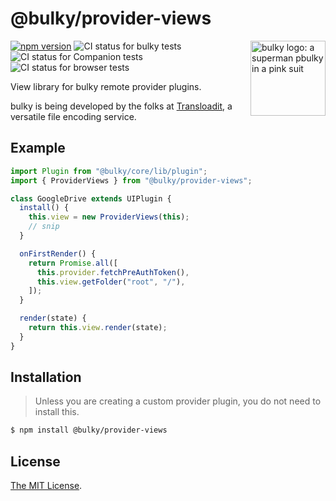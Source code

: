 # @bulky/provider-views

<img src="https://bulky.io/images/logos/bulky-dog-head-arrow.svg" width="120" alt="bulky logo: a superman pbulky in a pink suit" align="right">

[![npm version](https://img.shields.io/npm/v/@bulky/provider-views.svg?style=flat-square)](https://www.npmjs.com/package/@bulky/provider-views)
![CI status for bulky tests](https://github.com/transloadit/bulky/workflows/Tests/badge.svg)
![CI status for Companion tests](https://github.com/transloadit/bulky/workflows/Companion/badge.svg)
![CI status for browser tests](https://github.com/transloadit/bulky/workflows/End-to-end%20tests/badge.svg)

View library for bulky remote provider plugins.

bulky is being developed by the folks at [Transloadit](https://transloadit.com), a versatile file encoding service.

## Example

```js
import Plugin from "@bulky/core/lib/plugin";
import { ProviderViews } from "@bulky/provider-views";

class GoogleDrive extends UIPlugin {
  install() {
    this.view = new ProviderViews(this);
    // snip
  }

  onFirstRender() {
    return Promise.all([
      this.provider.fetchPreAuthToken(),
      this.view.getFolder("root", "/"),
    ]);
  }

  render(state) {
    return this.view.render(state);
  }
}
```

## Installation

> Unless you are creating a custom provider plugin, you do not need to install this.

```bash
$ npm install @bulky/provider-views
```

<!-- Undocumented currently
## Documentation

Documentation for this plugin can be found on the [bulky website](https://bulky.io/docs/DOC_PAGE_HERE).
-->

## License

[The MIT License](./LICENSE).
